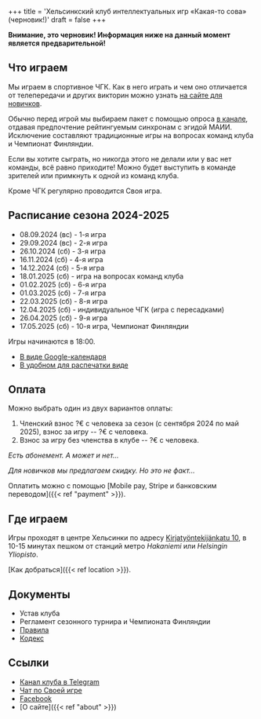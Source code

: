 +++
title = 'Хельсинкский клуб интеллектуальных игр «Какая-то сова» (черновик!)'
draft = false
+++

**Внимание, это черновик! Информация ниже на данный момент является предварительной!**

## Что играем

Мы играем в спортивное ЧГК. Как в него играть и чем оно отличается от телепередачи и других викторин можно узнать [на сайте для новичков](https://chgk.where.games).

Обычно перед игрой мы выбираем пакет с помощью опроса [в канале](https://t.me/chgkfin), отдавая предпочтение рейтингуемым синхронам с эгидой МАИИ. Исключение составляют традиционные игры на вопросах команд клуба и Чемпионат Финляндии.

Если вы хотите сыграть, но никогда этого не делали или у вас нет команды, всё равно приходите! Можно будет выступить в команде зрителей или примкнуть к одной из команд клуба.

Кроме ЧГК регулярно проводится Своя игра.

## Расписание сезона 2024-2025

- 08.09.2024 (вс) - 1-я игра
- 29.09.2024 (вс) - 2-я игра
- 26.10.2024 (сб) - 3-я игра
- 16.11.2024 (сб) - 4-я игра
- 14.12.2024 (сб) - 5-я игра
- 18.01.2025 (сб) - игра на вопросах команд клуба
- 01.02.2025 (сб) - 6-я игра
- 01.03.2025 (сб) - 7-я игра
- 22.03.2025 (сб) - 8-я игра
- 12.04.2025 (сб) - индивидуальное ЧГК (игра с пересадками)
- 26.04.2025 (сб) - 9-я игра
- 17.05.2025 (сб) - 10-я игра, Чемпионат Финляндии

Игры начинаются в 18:00.

* [В виде Google-календаря](https://calendar.google.com/calendar/u/0/embed?src=oe19754r7phbv79760uq97ioec@group.calendar.google.com&ctz=Europe/Helsinki)
* [В удобном для распечатки виде](https://docs.google.com/document/d/1b_Q81YCUn7dMK4PYrzSXqfn7NtKiHjh76Iz5fvJuoB0/)

## Оплата

Можно выбрать один из двух вариантов оплаты:

1. Членский взнос ?€ с человека за сезон (с сентября 2024 по май 2025), взнос за игру -- ?€ с человека.
2. Взнос за игру без членства в клубе -- ?€ с человека.

_Есть абонемент. А может и нет..._

_Для новичков мы предлагаем скидку. Но это не факт..._

Оплатить можно с помощью [Mobile pay, Stripe и банковским переводом]({{< ref "payment" >}}).

## Где играем

Игры проходят в центре Хельсинки по адресу [Kirjatyöntekijänkatu 10](https://maps.app.goo.gl/EKyyKH3bnVhp56NX9), в 10-15 минутах пешком от станций метро _Hakaniemi_ или _Helsingin Yliopisto_.

[Как добраться]({{< ref location >}}).

## Документы

- Устав клуба
- Регламент сезонного турнира и Чемпионата Финляндии
- [Правила](https://www.maii.li/p/rules)
- [Кодекс](https://old-codices.surge.sh/codex-2020.html)

## Ссылки

- [Канал клуба в Telegram](https://t.me/chgkfin)
- [Чат по Своей игре](https://t.me/+791az8FXVfJiNmM8)
- [Facebook](https://www.facebook.com/chgk.fi/)
- [О сайте]({{< ref "about" >}})
